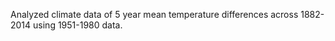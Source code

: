 Analyzed climate data of 5 year mean temperature differences across 1882-2014 using 1951-1980 data.
